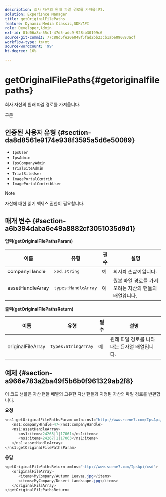 ```yaml
---
description: 회사 자산의 원래 파일 경로를 가져옵니다.
solution: Experience Manager
title: getOriginalFilePaths
feature: Dynamic Media Classic,SDK/API
role: Developer,Admin
exl-id: 81d06a8c-55c1-47d5-adc9-928ab30199c6
source-git-commit: 77c88d5fe20e048f6fad2bb23cb1abe090793acf
workflow-type: tm+mt
source-wordcount: '99'
ht-degree: 16%

---
```


# getOriginalFilePaths{#getoriginalfilepaths}

회사 자산의 원래 파일 경로를 가져옵니다.

구문

## 인증된 사용자 유형 {#section-da8d8561e9174e938f3595a5d6e50089}

* `IpsUser`
* `IpsAdmin`
* `IpsCompanyAdmin`
* `TrialSiteAdmin`
* `TrialSiteUser`
* `ImagePortalContrib`
* `ImagePortalContribUser`

>[!NOTE]
>
>자산에 대한 읽기 액세스 권한이 필요합니다.

## 매개 변수 {#section-a6b394daba6e49a8882cf3051035d9d1}

**입력(getOriginalFilePathsParam)**

| 이름 | 유형 | 필수 | 설명 |
|---|---|---|---|
| companyHandle | `xsd:string` | 예 | 회사의 손잡이입니다. |
| assetHandleArray | `types:HandleArray` | 예 | 원본 파일 경로를 가져오려는 자산의 핸들의 배열입니다. |

**출력(getOriginalFilePathsReturn)**

| 이름 | 유형 | 필수 | 설명 |
|---|---|---|---|
| originalFileArray | `types:StringArray` | 예 | 원래 파일 경로를 나타내는 문자열 배열입니다. |

## 예제 {#section-a966e783a2ba49f5b6b0f961329ab2f8}

이 코드 샘플은 자산 핸들 배열의 고유한 자산 핸들과 지정된 자산의 파일 경로를 반환합니다.

**요청**

```java
<ns1:getOriginalFilePathsParam xmlns:ns1="http://www.scene7.com/IpsApi/xsd">
   <ns1:companyHandle>47</ns1:companyHandle>
   <ns1:assetHandleArray>
      <ns1:items>24265|1|17061</ns1:items>
      <ns1:items>24267|1|17063</ns1:items>
   </ns1:assetHandleArray>
</ns1:getOriginalFilePathsParam>
```

**응답**

```java
<getOriginalFilePathsReturn xmlns="http://www.scene7.com/IpsApi/xsd">
   <originalFileArray>
      <items>MyCompany/Autumn Leaves.jpg</items>
      <items>MyCompany/Desert Landscape.jpg</items>
   </originalFileArray>
</getOriginalFilePathsReturn>
```
